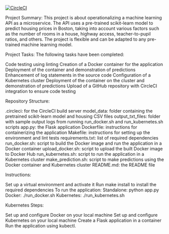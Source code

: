 [![CircleCI](https://dl.circleci.com/status-badge/img/gh/Nejah129/udacity-cloud-devops-project-4/tree/main.svg?style=svg)](https://dl.circleci.com/status-badge/redirect/gh/Nejah129/udacity-cloud-devops-project-4/tree/main)


Project Summary:
This project is about operationalizing a machine learning API as a microservice. The API uses a pre-trained scikit-learn model to predict housing prices in Boston, taking into account various factors such as the number of rooms in a house, highway access, teacher-to-pupil ratios, and others. The project is flexible and can be adapted to any pre-trained machine learning model.




Project Tasks:
The following tasks have been completed:

Code testing using linting
Creation of a Docker container for the application
Deployment of the container and demonstration of predictions
Enhancement of log statements in the source code
Configuration of a Kubernetes cluster
Deployment of the container on the cluster and demonstration of predictions
Upload of a GitHub repository with CircleCI integration to ensure code testing



Repository Structure:

.circleci: for the CircleCI build server
model_data: folder containing the pretrained scikit-learn model and housing CSV files
output_txt_files: folder with sample output logs from running run_docker.sh and run_kubernetes.sh scripts
app.py: the Flask application
Dockerfile: instructions for containerizing the application
Makefile: instructions for setting up the environment and lint tests
requirements.txt: list of required dependencies
run_docker.sh: script to build the Docker image and run the application in a Docker container
upload_docker.sh: script to upload the built Docker image to Docker Hub
run_kubernetes.sh: script to run the application in a Kubernetes cluster
make_prediction.sh: script to make predictions using the Docker container and Kubernetes cluster
README.md: the README file



Instructions:

Set up a virtual environment and activate it
Run make install to install the required dependencies
To run the application:
Standalone: python app.py
Docker: ./run_docker.sh
Kubernetes: ./run_kubernetes.sh


Kubernetes Steps:

Set up and configure Docker on your local machine
Set up and configure Kubernetes on your local machine
Create a Flask application in a container
Run the application using kubectl.